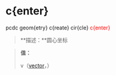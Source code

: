 # c{enter}
pcdc geom{etry} c{reate} cir{cle} <span style='color: red;'>c{enter}</span>
> **描述：**圆心坐标

> 
> **值：**
> 
> v（[vector](数据类型/vector/)，）

